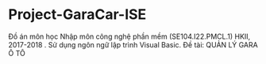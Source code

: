 # Project-GaraCar-ISE
Đồ án môn học Nhập môn công nghệ phần mềm (SE104.I22.PMCL.1) HKII, 2017-2018 . Sử dụng ngôn ngữ lập trình Visual Basic.  Đề tài: QUẢN LÝ GARA Ô TÔ
